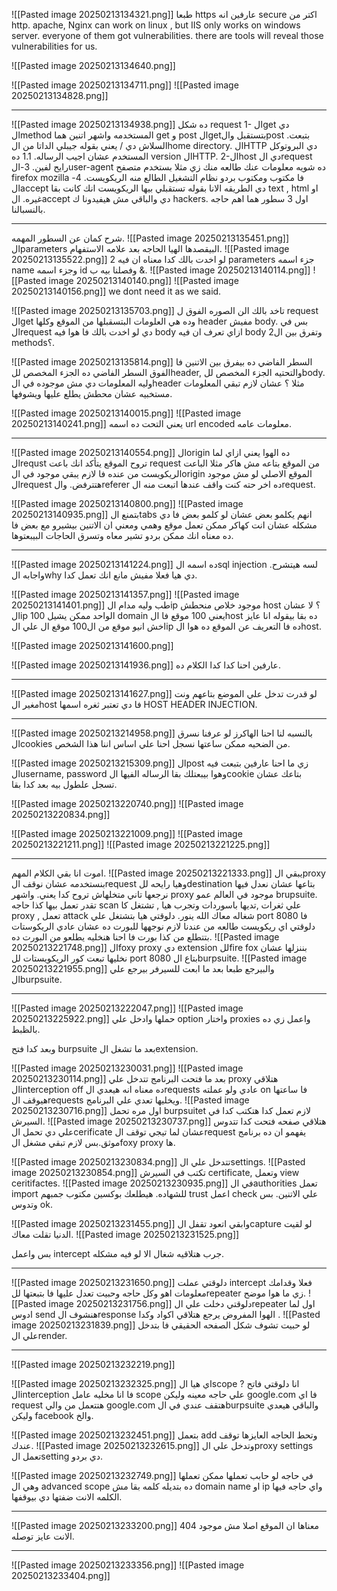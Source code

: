 ![[Pasted image 20250213134321.png]]
طبعا https عارفين انه secure اكتر من http.
apache, Nginx can work on linux , but IIS only works on windows server.
everyone of them got vulnerabilities.
there are tools will reveal those vulnerabilities for us.

![[Pasted image 20250213134640.png]]

![[Pasted image 20250213134711.png]]
![[Pasted image 20250213134828.png]]


-------------------------------------------------------------------------------
![[Pasted image 20250213134938.png]]
ده شكل request 
1- الget دي الmethod المستخدمه واشهر اتنين هما get و post الgetبتستقبل والpost بتبعت.
السلاش دي / يعني بقوله جيبلي الداتا من الhome directory.
الHTTP دي البروتوكل المستخدم عشان اجيب الرساله.
1.1 ده version الHTTP.
2-الhost دي الrequest رايح لفين.
3-الuser-agent ده شويه معلومات عنك طالعه منك زي مثلا بستخدم متصفح firefox mozilla فا مكتوب ومكتوب بردو نظام التشغيل الطالع منه الريكويست.
4-الaccept دي الطريقه الانا بقوله تستقبلي بيها الريكويست انك كانت بقا text , html او غيره.
الaccept دي والباقي مش هيفيدونا ك hackers.
اول 3 سطور هما اهم حاجه بالنسبالنا.

-------------------------------------------------------------------------------
شرح كمان عن السطور المهمه.
![[Pasted image 20250213135451.png]]
الparameters البيقصدها الهيا الحاجه بعد علامه الاستفهام.
![[Pasted image 20250213135522.png]]
لو اخدت بالك كدا معناه ان فيه 2 parameters جزء اسمه name وجزء اسمه id وفصلنا بيه ب &.
![[Pasted image 20250213140114.png]]
![[Pasted image 20250213140140.png]]
![[Pasted image 20250213140156.png]]
we dont need it as we said.



![[Pasted image 20250213135703.png]]
تاخد بالك الن الصوره الفوق ل request الget وده هي العلومات البتسقبلها من الموقع وكلها header مفيش body.
بس في الrequest دي لو اخدت بالك فا هوا فيه body ازاي تعرف ان فيه body وتفرق بين ال2 methods؟.

![[Pasted image 20250213135814.png]]
السطر الفاضي ده بيفرق بين الاتنين فا الفوق السطر الفاضي ده الجزء المخصص للheader, والتحتيه الجزء المخصص للbody.
 وليه المعلومات دي مش موجوده في الheader مثلا ؟ عشان لازم تبقي المعلومات مستخبيه عشان محطش يطلع عليها ويشوفها.
 
![[Pasted image 20250213140015.png]]
![[Pasted image 20250213140241.png]]
يعني التحت ده اسمه url encoded معلومات عامه.


-------------------------------------------------------------------------------
![[Pasted image 20250213140554.png]]
الorigin ده الهوا يعني ازاي لما الrequst تروح الموقع يتأكد انك باعت request من الموقع بتاعه مش هاكر مثلا الباعت الريكويست من عنده فا لازم يبقي موجود في الorigin الموقع الاصلي لو مش موجود الrequest هتترفض.
والreferer ده اخر حته كنت واقف عندها اتبعت منه الrequest.

![[Pasted image 20250213140800.png]]
![[Pasted image 20250213140935.png]]
بتمنع الtabs انهم يكلمو بعض عشان لو كلمو بعض فا دي مشكله عشان انت كهاكر ممكن تعمل موقع وهمي ومعني ان الاتنين بيشيرو مع بعض فا ده معناه انك ممكن بردو تشير معاه وتسرق الحاجات البيبعتوها.

-------------------------------------------------------------------------------
![[Pasted image 20250213141224.png]]
ده اسمه الsql injection لسه هيتشرح.
واجابه الwhy دي هيا فعلا مفيش مانع انك تعمل كدا.

![[Pasted image 20250213141357.png]]
![[Pasted image 20250213141401.png]]
طب وليه مدام الip موجود خلاص منحطش host ؟
لا عشان الip الواحد ممكن يشيل 100 domain يعني 100 موقع فا الhost ده بقا بيقوله انا عايز اخش انيو موقع من ال100 موقع ال علي الip ده فا التعريف عن الموقع ده هوا الhost.

![[Pasted image 20250213141600.png]]


![[Pasted image 20250213141936.png]]
عارفين احنا كدا كدا الكلام ده.

-------------------------------------------------------------------------------
![[Pasted image 20250213141627.png]]
لو قدرت تدخل علي الموضع بتاعهم ونت مغير الhost فا دي تعتبر ثغره اسمها HOST HEADER INJECTION.

-------------------------------------------------------------------------------
![[Pasted image 20250213214958.png]]
بالنسبه لنا احنا الهاكرز لو عرفنا نسرق الcookies من الضحيه ممكن ساعتها نسجل احنا علي اساس اننا هذا الشخص.

![[Pasted image 20250213215309.png]]
الpost زي ما احنا عارفين بتبعت فيه الusername, password وهوا بيبعتلك بقا الرساله الفيها الcookie بتاعك عشان تسجل علطول بيه بعد كدا بقا.

![[Pasted image 20250213220740.png]]
![[Pasted image 20250213220834.png]]

![[Pasted image 20250213221009.png]]
![[Pasted image 20250213221211.png]]
![[Pasted image 20250213221225.png]]

-------------------------------------------------------------------------------
اموت انا بقي الكلام المهم.
![[Pasted image 20250213221333.png]]
يبقي الproxy بنستخدمه عشان نوقف الrequest وهيا رايحه للdestination بتاعها عشان نعدل فيها نرجعها تاني متخلهاش تروح كدا يعني.
واشهر proxy موجود في العالم عمو brupsuite.
تقدر تعمل بيها كذا حاجه scan علي ثغرات ,تديها باسوردات وتجرب هيا , تشتغل كا proxy , تعمل attack شغاله معاك الله ينور.
دلوقتي هيا بتشتغل علي port 8080 فا دلوقتي اي ريكويست طالعه من عندنا لازم نوجهها للبورت ده عشان عادي الريكوستات بتتطلع من كذا بورت فا احنا هنخليه يطلعو من البورت ده.
![[Pasted image 20250213221748.png]]
الfoxy proxy دي  extension للfire fox بننزلها عشان نخليها تبعت كور الريكويستات لل port 8080 بتاع الburpsuite.
![[Pasted image 20250213221955.png]]
والبيرجع طبعا بعد ما ابعت للسيرفر بيرجع علي الburpsuite.

-------------------------------------------------------------------------------
![[Pasted image 20250213222047.png]]
![[Pasted image 20250213225922.png]]
حملها وادخل علي option واختار proxies واعمل زي ده بالظبط.

وبعد كدا فتح burpsuite بعد ما تشغل الextension.

![[Pasted image 20250213230031.png]]
![[Pasted image 20250213230114.png]]
بعد ما فتحت البرنامج تتدخل علي proxy هتلاقي الinterception off ده معناه انه هيعدي الrequests عادي 
ولو عملته on فا ساعتها هيوقف الrequests ويخليها تعدي علي البرنامج.
![[Pasted image 20250213230716.png]]
اول مره تحمل burpsuitet لازم تعمل كدا هتكتب كدا في السيرش.
![[Pasted image 20250213230737.png]]
هتلاقي صفحه فتحت كدا تتدوس علي دي تحمل الcerificate عشان لما تيجي توقف الrequest يفهمو ان ده برنامج موثق.بس لازم تبقي مشغل الfoxy proxy ها.

![[Pasted image 20250213230834.png]]
تتدخل علي الsettings.
![[Pasted image 20250213230854.png]]
تكتب في السيرش certificate, وتعمل view ceritifactes.
![[Pasted image 20250213230935.png]]
في الauthorities تعمل import للشهاده.
هيطلعك بوكسين مكتوب جمبهم trust اعمل check علي الاتنين.
بس وتدوس ok.

![[Pasted image 20250213231455.png]]
وابقي اتعود تقفل الcapture لو لقيت الدنيا تقلت معاك.
![[Pasted image 20250213231525.png]]

بس واعمل intercept جرب هتلاقيه شغال الا لو فيه مشكله.

-------------------------------------------------------------------------------

![[Pasted image 20250213231650.png]]
دلوقتي عملت intercept فعلا وقدامك معلومات اهو وكل حاجه وحبيت تعدل عليها فا بتبعتها للrepeater زي ما هوا موضح.
![[Pasted image 20250213231756.png]]
دلوقتي دخلت علي الrepeater اول لما ادوس send هنشوف الresponse الهوا المفروض يرجع هتلاقي اكواد وكدا .
![[Pasted image 20250213231839.png]]
لو حبيت تشوف شكل الصفحه الحقيقي فا بتدخل علي الrender.

-------------------------------------------------------------------------------

![[Pasted image 20250213232219.png]]

![[Pasted image 20250213232325.png]]
اي هيا الscope ? انا دلوقتي فاتح الinterception فا انا مخليه عامل scope علي حاجه معينه وليكن google.com فا اي request هتتعمل من والي google.com هتقف عندي في الburpsuite والباقي هيعدي وليكن facebook والخ.

![[Pasted image 20250213232451.png]]
بتعمل add وتحط الحاجه العايزها توقف عندك.
![[Pasted image 20250213232615.png]]
وتدخل علي الproxy settings تعمل الsetting دي بردو.

![[Pasted image 20250213232749.png]]
في حاجه لو حابب تعملها ممكن تعملها وهي ال advanced scope ده بتديله كلمه بقا مش domain name او ip واي حاجه فيها الكلمه الانت ضفتها دي بيوقفها.

-------------------------------------------------------------------------------
![[Pasted image 20250213233200.png]]
404 معناها ان الموقع اصلا مش موجود الانت عايز توصله.

-------------------------------------------------------------------------------

![[Pasted image 20250213233356.png]]
![[Pasted image 20250213233404.png]]
